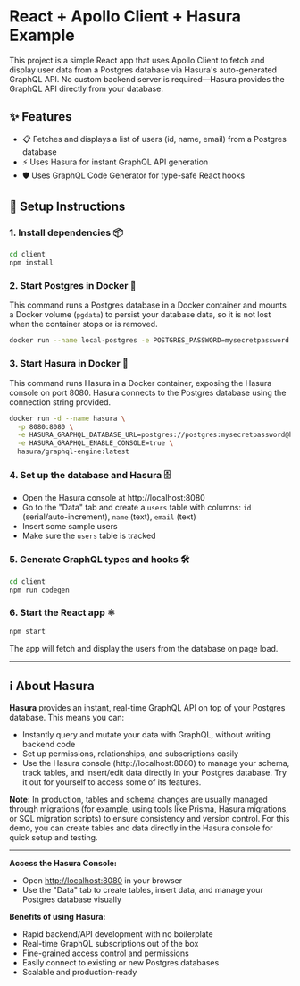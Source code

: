 
# React + Apollo Client + Hasura Example

This project is a simple React app that uses Apollo Client to fetch and display user data from a Postgres database via Hasura's auto-generated GraphQL API. No custom backend server is required—Hasura provides the GraphQL API directly from your database.

## ✨ Features
- 📋 Fetches and displays a list of users (id, name, email) from a Postgres database
- ⚡ Uses Hasura for instant GraphQL API generation
- 🛡️ Uses GraphQL Code Generator for type-safe React hooks

## 🚀 Setup Instructions

### 1. Install dependencies 📦
```sh
cd client
npm install
```



### 2. Start Postgres in Docker 🐳
This command runs a Postgres database in a Docker container and mounts a Docker volume (`pgdata`) to persist your database data, so it is not lost when the container stops or is removed.
```sh
docker run --name local-postgres -e POSTGRES_PASSWORD=mysecretpassword -p 5432:5432 -v pgdata:/var/lib/postgresql/data -d postgres
```

### 3. Start Hasura in Docker 🐳
This command runs Hasura in a Docker container, exposing the Hasura console on port 8080. Hasura connects to the Postgres database using the connection string provided.
```sh
docker run -d --name hasura \
  -p 8080:8080 \
  -e HASURA_GRAPHQL_DATABASE_URL=postgres://postgres:mysecretpassword@host.docker.internal:5432/postgres \
  -e HASURA_GRAPHQL_ENABLE_CONSOLE=true \
  hasura/graphql-engine:latest
```

### 4. Set up the database and Hasura 🗄️
- Open the Hasura console at http://localhost:8080
- Go to the "Data" tab and create a `users` table with columns: `id` (serial/auto-increment), `name` (text), `email` (text)
- Insert some sample users
- Make sure the `users` table is tracked

### 5. Generate GraphQL types and hooks 🛠️
```sh
cd client
npm run codegen
```

### 6. Start the React app ⚛️
```sh
npm start
```


The app will fetch and display the users from the database on page load.

---

## ℹ️ About Hasura

**Hasura** provides an instant, real-time GraphQL API on top of your Postgres database. This means you can:
- Instantly query and mutate your data with GraphQL, without writing backend code
- Set up permissions, relationships, and subscriptions easily
- Use the Hasura console (http://localhost:8080) to manage your schema, track tables, and insert/edit data directly in your Postgres database. Try it out for yourself to access some of its features.

**Note:** In production, tables and schema changes are usually managed through migrations (for example, using tools like Prisma, Hasura migrations, or SQL migration scripts) to ensure consistency and version control. For this demo, you can create tables and data directly in the Hasura console for quick setup and testing.

---

**Access the Hasura Console:**
- Open [http://localhost:8080](http://localhost:8080) in your browser
- Use the "Data" tab to create tables, insert data, and manage your Postgres database visually

**Benefits of using Hasura:**
- Rapid backend/API development with no boilerplate
- Real-time GraphQL subscriptions out of the box
- Fine-grained access control and permissions
- Easily connect to existing or new Postgres databases
- Scalable and production-ready
